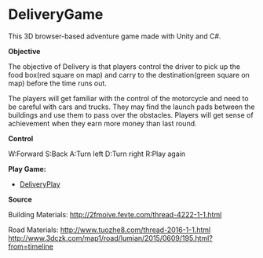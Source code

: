 # DeliveryGame

This 3D browser-based adventure game made with Unity and C#.  

**Objective**

The objective of Delivery is that players control the driver to pick up the food box(red square on map) and carry to the destination(green square on map) before the time runs out. 

The players will get familiar with the control of the motorcycle and need to be careful with cars and trucks. They may find the launch pads between the buildings and use them to pass over the obstacles. Players will get sense of achievement when they earn more money than last round. 

**Control**

W:Forward
S:Back
A:Turn left
D:Turn right
R:Play again

**Play Game:**

- [DeliveryPlay](https://tianzuopeng.github.io/Delivery-Game/)

**Source**

Building Materials: http://2fmoive.fevte.com/thread-4222-1-1.html

Road Materials: http://www.tuozhe8.com/thread-2016-1-1.html
                http://www.3dczk.com/map1/road/lumian/2015/0609/195.html?from=timeline
